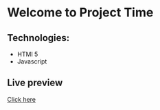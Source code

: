 # Welcome to Project Time

## Technologies:
* HTMl 5
* Javascript 

## Live preview
[Click here](https://toxicpl.github.io/Project-time/)
